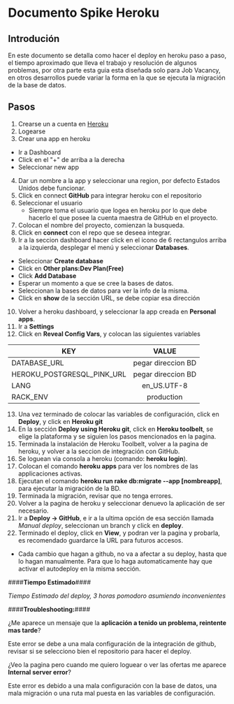 Documento Spike Heroku
======================

Introdución
----------------------

En este documento se detalla como hacer el deploy en heroku paso a paso, el tiempo aproximado que lleva el trabajo y resolución de algunos problemas, por otra parte esta guia esta diseñada solo para Job Vacancy, en otros desarrollos puede variar la forma en la que se ejecuta la migración de la base de datos.

Pasos
----------------------

1. Crearse un a cuenta en [Heroku](http://https://www.heroku.com/)
2. Logearse
3. Crear una app en heroku
  * Ir a Dashboard
  * Click en el "+" de arriba a la derecha
  * Seleccionar new app
4. Dar un nombre a la app y seleccionar una region, por defecto Estados Unidos debe funcionar.
5. Click en connect **GitHub** para integrar heroku con el repositorio
6. Seleccionar el usuario
   * Siempre toma el usuario que logea en heroku por lo que debe hacerlo el que posee la cuenta maestra de GitHub en el proyecto.
7. Colocan el nombre del proyecto, comienzan la busqueda.
8. Click en **connect** con el repo que se deseea integrar.
9. Ir a la seccion dashboard hacer click en el icono de 6 rectangulos arriba a la izquierda, desplegar el menú y seleccionar **Databases**.
  * Seleccionar **Create database**
  * Click en **Other plans:Dev Plan(Free)**
  * Click **Add Database**
  * Esperar un momento a que se cree la bases de datos.
  * Seleccionan la bases de datos para ver la info de la misma.
  * Click en **show** de la sección URL, se debe copiar esa dirección
10. Volver a heroku dashboard, y seleccionar la app creada en **Personal apps**.
11. Ir a **Settings**
12. Click en **Reveal Config Vars**, y colocan las siguientes variables

   | KEY                       | VALUE                  |
   |---------------------------|:----------------------:|
   | DATABASE_URL              | pegar direccion BD     |
   | HEROKU_POSTGRESQL_PINK_URL| pegar direccion BD     |
   | LANG                      | en_US.UTF-8            |
   | RACK_ENV                  | production             |

13. Una vez terminado de colocar las variables de configuración, click en **Deploy**, y click en **Heroku git**
14. En la sección **Deploy using Heroku git**, click en **Heroku toolbelt**, se elige la plataforma y se siguien los pasos mencionados en la pagina.
15. Terminada la instalación de Heroku Toolbelt, volver a la pagina de heroku, y volver a la seccion de integración con GitHub.
16. Se loguean via consola a heroku (comando: **heroku login**).
17. Colocan el comando **heroku apps** para ver los nombres de las applicaciones activas.
18. Ejecutan el comando **heroku run rake db:migrate --app [nombreapp]**, para ejecutar la migración de la BD.
19. Terminada la migración, revisar que no tenga errores.
20. Volver a la pagina de heroku y seleccionar denuevo la aplicación de ser necesario.
21. Ir a **Deploy -> GitHub**, e ir a la ultima opción de esa sección llamada *Manual deploy*, seleccionan un branch y click en **deploy**.
22. Terminado el deploy, click en **View**, y podran ver la pagina y probarla, es recomendado guardarce la URL para futuros accesos.
   * Cada cambio que hagan a github, no va a afectar a su deploy, hasta que lo hagan manualmente. Para que lo haga automaticamente hay que activar el autodeploy en la misma sección.

####**Tiempo Estimado**####

*Tiempo Estimado del deploy, 3 horas pomodoro asumiendo inconvenientes*

####**Troubleshooting:**####

¿Me aparece un mensaje que la **aplicación a tenido un problema, reintente mas tarde**?

Este error se debe a una mala configuración de la integración de github, revisar si se selecciono bien el repositorio para hacer el deploy.

¿Veo la pagina pero cuando me quiero loguear o ver las ofertas me aparece **Internal server error**?

Este error es debido a una mala configuración con la base de datos, una mala migración o una ruta mal puesta en las variables de configuración.

